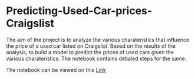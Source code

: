 # Predicting-Used-Car-prices-Craigslist
The aim of the project is to analyze the various charateristics that influence the price of a used car listed on Craigslist. Based on the results of the analysis, to build a model to predict the prices of used cars given the various charateristics.
The notebook contains detialed steps for the same. <br>

The notebook can be viewed on this <a href="https://nbviewer.jupyter.org/github/rajtulluri/Predicting-Used-Car-prices-Craigslist/blob/master/Used%20Cars%20Craigslist%20price%20prediction.ipynb">Link</a>
